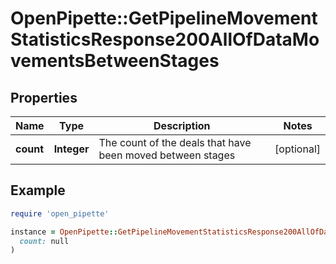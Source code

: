 # OpenPipette::GetPipelineMovementStatisticsResponse200AllOfDataMovementsBetweenStages

## Properties

| Name | Type | Description | Notes |
| ---- | ---- | ----------- | ----- |
| **count** | **Integer** | The count of the deals that have been moved between stages | [optional] |

## Example

```ruby
require 'open_pipette'

instance = OpenPipette::GetPipelineMovementStatisticsResponse200AllOfDataMovementsBetweenStages.new(
  count: null
)
```

